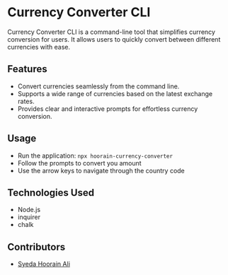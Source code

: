 # Currency Converter CLI

Currency Converter CLI is a command-line tool that simplifies currency conversion for users. It allows users to quickly convert between different currencies with ease.

## Features

- Convert currencies seamlessly from the command line.
- Supports a wide range of currencies based on the latest exchange rates.
- Provides clear and interactive prompts for effortless currency conversion.

## Usage

- Run the application: `npx hoorain-currency-converter`
- Follow the prompts to convert you amount
- Use the arrow keys to navigate through the country code

## Technologies Used

- Node.js
- inquirer
- chalk

## Contributors

- [Syeda Hoorain Ali](https://github.com/syeda-hoorain-ali)
